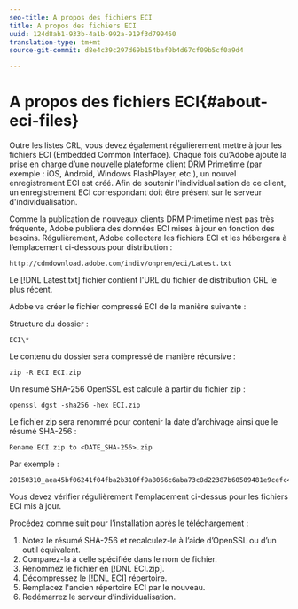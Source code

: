 ```yaml
---
seo-title: A propos des fichiers ECI
title: A propos des fichiers ECI
uuid: 124d8ab1-933b-4a1b-992a-919f3d799460
translation-type: tm+mt
source-git-commit: d8e4c39c297d69b154baf0b4d67cf09b5cf0a9d4

---
```



# A propos des fichiers ECI{#about-eci-files}

Outre les listes CRL, vous devez également régulièrement mettre à jour les fichiers ECI (Embedded Common Interface). Chaque fois qu’Adobe ajoute la prise en charge d’une nouvelle plateforme client DRM Primetime (par exemple : iOS, Android, Windows FlashPlayer, etc.), un nouvel enregistrement ECI est créé. Afin de soutenir l&#39;individualisation de ce client, un enregistrement ECI correspondant doit être présent sur le serveur d&#39;individualisation.

Comme la publication de nouveaux clients DRM Primetime n’est pas très fréquente, Adobe publiera des données ECI mises à jour en fonction des besoins. Régulièrement, Adobe collectera les fichiers ECI et les hébergera à l’emplacement ci-dessous pour distribution :

```
http://cdmdownload.adobe.com/indiv/onprem/eci/Latest.txt
```

Le [!DNL Latest.txt] fichier contient l&#39;URL du fichier de distribution CRL le plus récent.

Adobe va créer le fichier compressé ECI de la manière suivante :

Structure du dossier :

```
ECI\*
```

Le contenu du dossier sera compressé de manière récursive :

```
zip -R ECI ECI.zip
```

Un résumé SHA-256 OpenSSL est calculé à partir du fichier zip :

```
openssl dgst -sha256 -hex ECI.zip
```

Le fichier zip sera renommé pour contenir la date d’archivage ainsi que le résumé SHA-256 :

```
Rename ECI.zip to <DATE_SHA-256>.zip
```

Par exemple :

```
20150310_aea45bf06241f04fba2b310ff9a8066c6aba73c8d22387b60509481e9cefc43e.zip
```

Vous devez vérifier régulièrement l&#39;emplacement ci-dessus pour les fichiers ECI mis à jour.

Procédez comme suit pour l’installation après le téléchargement :

1. Notez le résumé SHA-256 et recalculez-le à l’aide d’OpenSSL ou d’un outil équivalent.
1. Comparez-la à celle spécifiée dans le nom de fichier.
1. Renommez le fichier en [!DNL ECI.zip].
1. Décompressez le [!DNL ECI] répertoire.
1. Remplacez l&#39;ancien répertoire ECI par le nouveau.
1. Redémarrez le serveur d’individualisation.


